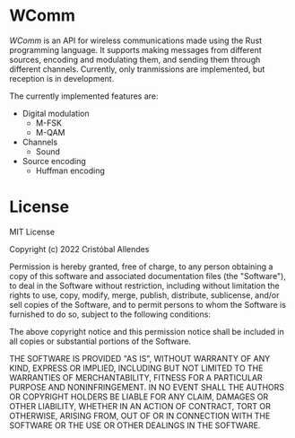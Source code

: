 # WComm
*WComm* is an API for wireless communications made using the Rust programming language. It
supports making messages from different sources, encoding and modulating them, and sending
them through different channels. Currently, only tranmissions are implemented, but reception
is in development.

The currently implemented features are:
- Digital modulation
  - M-FSK
  - M-QAM
- Channels
  - Sound
- Source encoding
  - Huffman encoding

# License
MIT License

Copyright (c) 2022 Cristóbal Allendes

Permission is hereby granted, free of charge, to any person obtaining a copy
of this software and associated documentation files (the "Software"), to deal
in the Software without restriction, including without limitation the rights
to use, copy, modify, merge, publish, distribute, sublicense, and/or sell
copies of the Software, and to permit persons to whom the Software is
furnished to do so, subject to the following conditions:

The above copyright notice and this permission notice shall be included in all
copies or substantial portions of the Software.

THE SOFTWARE IS PROVIDED "AS IS", WITHOUT WARRANTY OF ANY KIND, EXPRESS OR
IMPLIED, INCLUDING BUT NOT LIMITED TO THE WARRANTIES OF MERCHANTABILITY,
FITNESS FOR A PARTICULAR PURPOSE AND NONINFRINGEMENT. IN NO EVENT SHALL THE
AUTHORS OR COPYRIGHT HOLDERS BE LIABLE FOR ANY CLAIM, DAMAGES OR OTHER
LIABILITY, WHETHER IN AN ACTION OF CONTRACT, TORT OR OTHERWISE, ARISING FROM,
OUT OF OR IN CONNECTION WITH THE SOFTWARE OR THE USE OR OTHER DEALINGS IN THE
SOFTWARE.
